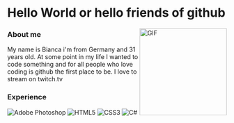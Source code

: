 # Hello World or hello friends of github

<img hight="300" width="200" alt="GIF" align="right" src="https://media1.tenor.com/m/K7pQXG1Mw4wAAAAC/hi-friend-hi.gif">

### About me
My name is Bianca i'm from Germany and 31 years old. At some point in my life I wanted to code something and for all people who love coding is github the first place to be.
I love to stream on twitch.tv 

### Experience 
![Adobe Photoshop](https://img.shields.io/badge/adobe%20photoshop-%2331A8FF.svg?style=for-the-badge&logo=adobe%20photoshop&logoColor=white)
![HTML5](https://img.shields.io/badge/html5-%23E34F26.svg?style=for-the-badge&logo=html5&logoColor=white)
![CSS3](https://img.shields.io/badge/css3-%231572B6.svg?style=for-the-badge&logo=css3&logoColor=white)
![C#](https://img.shields.io/badge/c%23-%23239120.svg?style=for-the-badge&logo=csharp&logoColor=white)
